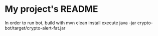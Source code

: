 # My project's README

In order to run bot,
build with mvn clean install
execute java -jar crypto-bot/target/crypto-alert-fat.jar
